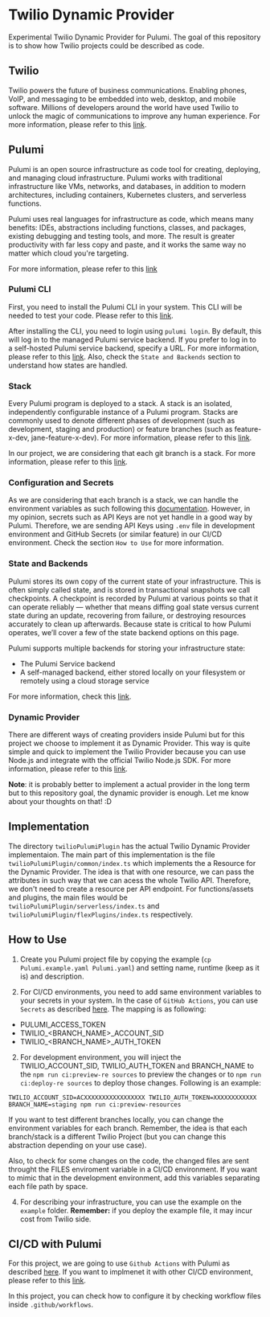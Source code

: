# Twilio Dynamic Provider 

Experimental Twilio Dynamic Provider for Pulumi. The goal of this repository is to show how Twilio projects could be described as code.

## Twilio

Twilio powers the future of business communications. Enabling phones, VoIP, and messaging to be embedded into web, desktop, and mobile software. Millions of developers around the world have used Twilio to unlock the magic of communications to improve any human experience. For more information, please refer to this [link](https://www.twilio.com/).

## Pulumi

Pulumi is an open source infrastructure as code tool for creating, deploying, and managing cloud infrastructure. Pulumi works with traditional infrastructure like VMs, networks, and databases, in addition to modern architectures, including containers, Kubernetes clusters, and serverless functions.

Pulumi uses real languages for infrastructure as code, which means many benefits: IDEs, abstractions including functions, classes, and packages, existing debugging and testing tools, and more. The result is greater productivity with far less copy and paste, and it works the same way no matter which cloud you're targeting.

For more information, please refer to this [link](https://www.pulumi.com/docs/intro/concepts/)

### Pulumi CLI

First, you need to install the Pulumi CLI in your system. This CLI will be needed to test your code. Please refer to this [link](https://www.pulumi.com/docs/reference/cli/). 

After installing the CLI, you need to login using `pulumi login`. By default, this will log in to the managed Pulumi service backend. If you prefer to log in to a self-hosted Pulumi service backend, specify a URL. For more information, please refer to this [link](https://www.pulumi.com/docs/reference/cli/pulumi_login/).  Also, check the `State and Backends` section to understand how states are handled.

### Stack

Every Pulumi program is deployed to a stack. A stack is an isolated, independently configurable instance of a Pulumi program. Stacks are commonly used to denote different phases of development (such as development, staging and production) or feature branches (such as feature-x-dev, jane-feature-x-dev). For more information, please refer to this [link](https://www.pulumi.com/docs/intro/concepts/stack/).

In our project, we are considering that each git branch is a stack. For more information, please refer to this [link](https://www.pulumi.com/docs/intro/concepts/organizing-stacks-projects/).

### Configuration and Secrets

As we are considering that each branch is a stack, we can handle the environment variables as such following this [documentation](https://www.pulumi.com/docs/intro/concepts/stack/). However, in my opinion, secrets such as API Keys are not yet handle in a good way by Pulumi. Therefore, we are sending API Keys using `.env` file in development environment and GitHub Secrets (or similar feature) in our CI/CD environment. Check the section `How to Use` for more information.

### State and Backends

Pulumi stores its own copy of the current state of your infrastructure. This is often simply called state, and is stored in transactional snapshots we call checkpoints. A checkpoint is recorded by Pulumi at various points so that it can operate reliably — whether that means diffing goal state versus current state during an update, recovering from failure, or destroying resources accurately to clean up afterwards. Because state is critical to how Pulumi operates, we’ll cover a few of the state backend options on this page.

Pulumi supports multiple backends for storing your infrastructure state:

- The Pulumi Service backend
- A self-managed backend, either stored locally on your filesystem or remotely using a cloud storage service

For more information, check this [link](https://www.pulumi.com/docs/intro/concepts/state/).

### Dynamic Provider

There are different ways of creating providers inside Pulumi but for this project we choose to implement it as Dynamic Provider. This way is quite simple and quick to implement the Twilio Provider because you can use Node.js and integrate with the official Twilio Node.js SDK. For more information, please refer to this [link](https://www.pulumi.com/blog/dynamic-providers/). 

**Note**: it is probably better to implement a actual provider in the long term but to this repository goal, the dynamic provider is enough. Let me know about your thoughts on that! :D 

## Implementation

The directory `twilioPulumiPlugin` has the actual Twilio Dynamic Provider implementaion. The main part of this implementation is the file `twilioPulumiPlugin/common/index.ts` which implements the a Resource for the Dynamic Provider. The idea is that with one resource, we can pass the attributes in such way that we can acess the whole Twilio API. Therefore, we don't need to create a resource per API endpoint. For functions/assets and plugins, the main files would be `twilioPulumiPlugin/serverless/index.ts` and `twilioPulumiPlugin/flexPlugins/index.ts` respectively.

## How to Use

1. Create you Pulumi project file by copying the example (`cp Pulumi.example.yaml Pulumi.yaml`) and setting name, runtime (keep as it is) and description.

3. For CI/CD environments, you need to add same environment variables to your secrets in your system. In the case of `GitHub Actions`, you can use `Secrets` as described [here](https://docs.github.com/en/actions/configuring-and-managing-workflows/creating-and-storing-encrypted-secrets). The mapping is as following:

- PULUMI_ACCESS_TOKEN
- TWILIO_<BRANCH_NAME>_ACCOUNT_SID
- TWILIO_<BRANCH_NAME>_AUTH_TOKEN

2. For development environment, you will inject the TWILIO_ACCOUNT_SID, TWILIO_AUTH_TOKEN and BRANCH_NAME to the `npm run ci:preview-re
sources` to preview the changes or to `npm run ci:deploy-re
sources` to deploy those changes. Following is an example:  

```
TWILIO_ACCOUNT_SID=ACXXXXXXXXXXXXXXXXX TWILIO_AUTH_TOKEN=XXXXXXXXXXXX BRANCH_NAME=staging npm run ci:preview-resources
```

If you want to test different branches locally, you can change the environment variables for each branch. Remember, the idea is that each branch/stack is a different Twilio Project (but you can change this abstraction depending on your use case). 

Also, to check for some changes on the code, the changed files are sent throught the FILES enviroment variable in a CI/CD environment. If you want to mimic that in the development environment, add this variables separating each file path by space.

4. For describing your infrastructure, you can use the example on the `example` folder. **Remember:** if you deploy the example file, it may incur cost from Twilio side.    

## CI/CD with Pulumi

For this project, we are going to use `Github Actions` with Pulumi as described [here](https://www.pulumi.com/docs/guides/continuous-delivery/github-actions/). If you want to implmenet it with other CI/CD environment, please refer to this [link](https://www.pulumi.com/docs/guides/continuous-delivery/).

In this project, you can check how to configure it by checking workflow files inside `.github/workflows`.